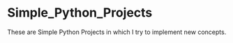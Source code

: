 # Simple_Python_Projects

These are Simple Python Projects in which I try to implement new concepts.
